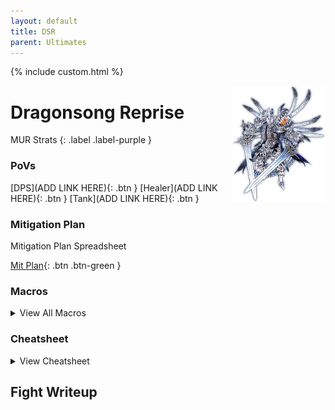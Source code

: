 ```yaml
---
layout: default
title: DSR
parent: Ultimates
---
```


{% include custom.html %}

<img src="./assets/images/dkt.webp" alt="DKT" width="150" style="float: right">

# Dragonsong Reprise

MUR Strats 
{: .label .label-purple }


### PoVs

[DPS](ADD LINK HERE){: .btn }
[Healer](ADD LINK HERE){: .btn }
[Tank](ADD LINK HERE){: .btn }

### Mitigation Plan
Mitigation Plan Spreadsheet

[Mit Plan](https://docs.google.com/spreadsheets/d/1FGF76e57PCD4358zFK7_v3IRze7C_bn6xd3hiM9yfiE/edit#gid=0){: .btn .btn-green }

### Macros

<details markdown=1>
<summary>View All Macros</summary>

**Macro 1**
```
Add Macro Here
```

**Macro 2**
```
Add Macro Here
```

</details>

### Cheatsheet

<details markdown=1>
<summary>View Cheatsheet</summary>
<a href="https://cdn.discordapp.com/attachments/1045899020536651796/1062243565356466237/DSR_Materia_Strats_Cheat_Sheet.jpg" target="_blank"><img src="https://cdn.discordapp.com/attachments/1045899020536651796/1062243565356466237/DSR_Materia_Strats_Cheat_Sheet.jpg"></a>
</details>

## Fight Writeup
<coming soon>
